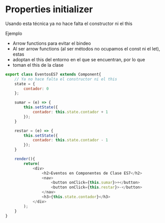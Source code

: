 # **Properties initializer**

Usando esta técnica ya no hace falta el constructor ni el this

Ejemplo

* Arrow functions para evitar el bindeo
* Al ser arrow functions (al ser métodos no ocupamos el const ni el let), estas 
* adoptan el this del entorno en el que se encuentran, por lo que 
* toman el this de la clase

```js
export class EventosES7 extends Component{
    // Ya no hace falta el constructor ni el this
    state = {
        contador: 0
    };

    sumar = (e) => {
        this.setState({
            contador: this.state.contador + 1
        });
    }

    restar = (e) => {
        this.setState({
            contador: this.state.contador - 1
        });
    }

    render(){
        return(
            <div>
                <h2>Eventos en Componentes de Clase ES7</h2>
                <nav>
                    <button onClick={this.sumar}>+</button>
                    <button onClick={this.restar}>-</button>
                </nav>
                <h3>{this.state.contador}</h3>
            </div>
        );
    }
}
```